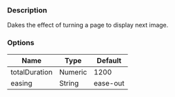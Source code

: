 ---
---

### Description
Dakes the effect of turning a page to display next image.

### Options
| Name | Type | Default |
|------|------|---------|
| totalDuration | Numeric | 1200 |
| easing | String | ease-out |
